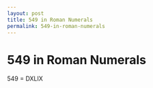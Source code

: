 ```yaml
---
layout: post
title: 549 in Roman Numerals
permalink: 549-in-roman-numerals
---
```


# 549 in Roman Numerals

549 = DXLIX
